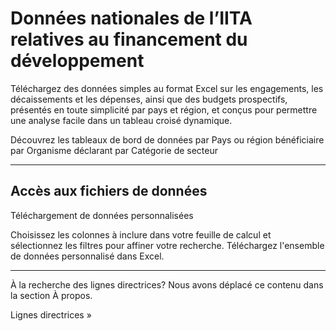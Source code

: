 # Données nationales de l’IITA relatives au financement du développement

<p class="lead">Téléchargez des données simples au format Excel sur les engagements, les décaissements et les dépenses, ainsi que des budgets prospectifs, présentés en toute simplicité par pays et région, et conçus pour permettre une analyse facile dans un tableau croisé dynamique.</p>


<b-card img-src="/data-dashboards-background-countries.png" img-alt="Image" overlay body-class="d-flex align-items-center">
  <b-btn block variant="primary" to="/fr/data/">Découvrez les tableaux de bord de données<font-awesome-icon :icon="['fa', 'chart-simple']" /></b-btn>
</b-card>
<b-row class="mt-2">
    <b-col lg="4">
        <b-btn
            block
            variant="outline-primary"
            class="mb-2"
            to="/fr/data/recipient-country-or-region/">par Pays ou région bénéficiaire</b-btn>
    </b-col>
    <b-col lg="4">
        <b-btn
            block
            variant="outline-primary"
            class="mb-2"
            to="/fr/data/reporting-organisation/">par Organisme déclarant</b-btn>
    </b-col>
    <b-col lg="4">
        <b-btn
        block
        variant="outline-primary"
        class="mb-2"
        to="/fr/data/sector-category/">par Catégorie de secteur</b-btn>
    </b-col>
</b-row>

<hr />

<b-card-group>

<b-card class="text-md-center">

## Accès aux fichiers de données

<download-file></download-file>

</b-card>
    <b-card>
        <p><b-btn block variant="primary" to="/fr/data/custom/">Téléchargement de données personnalisées <font-awesome-icon :icon="['fa', 'wand-magic-sparkles']" /></b-btn></p>
        <p>Choisissez les colonnes à inclure dans votre feuille de calcul et sélectionnez les filtres pour affiner votre recherche. Téléchargez l'ensemble de données personnalisé dans Excel.</p>
    </b-card>
</b-card-group>
<hr />
<b-alert show variant="secondary" class="text-center">
    <p>À la recherche des lignes directrices? Nous avons déplacé ce contenu dans la section À propos.</p>
    <b-btn variant="secondary" to="/fr/guidance-analysis/">Lignes directrices &raquo;</b-btn>
</b-alert>